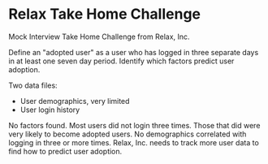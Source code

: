 # Relax Take Home Challenge  

Mock Interview Take Home Challenge from Relax, Inc.   

Define an "adopted user" as a user who has logged in three separate days in at 
least one seven day period. Identify which factors predict user adoption.  

Two data files:   

* User demographics, very limited  
* User login history  

No factors found. Most users did not login three times. Those that did were very likely to become adopted users. No demographics correlated with logging in three or more times. Relax, Inc. needs to track more user data to find how to predict user adoption. 
